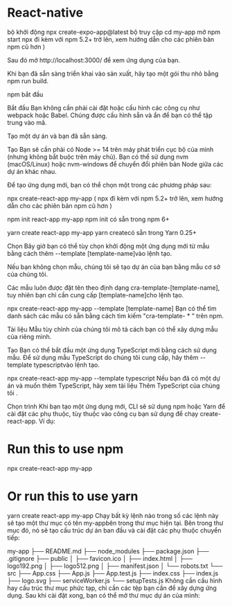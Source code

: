 # React-native
bộ khởi động  npx create-expo-app@latest
bộ truy cập cd my-app 
mở npm start
 npx đi kèm với npm 5.2+ trở lên, xem hướng dẫn cho các phiên bản npm cũ hơn )

Sau đó mở http://localhost:3000/ để xem ứng dụng của bạn.

Khi bạn đã sẵn sàng triển khai vào sản xuất, hãy tạo một gói thu nhỏ bằng npm run build.

npm bắt đầu

Bắt đầu 
Bạn không cần phải cài đặt hoặc cấu hình các công cụ như webpack hoặc Babel. Chúng được cấu hình sẵn và ẩn để bạn có thể tập trung vào mã.

Tạo một dự án và bạn đã sẵn sàng.

Tạo 
Bạn sẽ cần phải có Node >= 14 trên máy phát triển cục bộ của mình (nhưng không bắt buộc trên máy chủ). Bạn có thể sử dụng nvm (macOS/Linux) hoặc nvm-windows để chuyển đổi phiên bản Node giữa các dự án khác nhau.

Để tạo ứng dụng mới, bạn có thể chọn một trong các phương pháp sau:

npx create-react-app my-app
( npx đi kèm với npm 5.2+ trở lên, xem hướng dẫn cho các phiên bản npm cũ hơn )

npm init react-app my-app
npm init <initializer>có sẵn trong npm 6+

yarn create react-app my-app
yarn createcó sẵn trong Yarn 0.25+

Chọn 
Bây giờ bạn có thể tùy chọn khởi động một ứng dụng mới từ mẫu bằng cách thêm --template [template-name]vào lệnh tạo.

Nếu bạn không chọn mẫu, chúng tôi sẽ tạo dự án của bạn bằng mẫu cơ sở của chúng tôi.

Các mẫu luôn được đặt tên theo định dạng cra-template-[template-name], tuy nhiên bạn chỉ cần cung cấp [template-name]cho lệnh tạo.

npx create-react-app my-app --template [template-name]
Bạn có thể tìm danh sách các mẫu có sẵn bằng cách tìm kiếm "cra-template- * " trên npm.

Tài liệu Mẫu tùy chỉnh của chúng tôi mô tả cách bạn có thể xây dựng mẫu của riêng mình.

Tạo 
Bạn có thể bắt đầu một ứng dụng TypeScript mới bằng cách sử dụng mẫu. Để sử dụng mẫu TypeScript do chúng tôi cung cấp, hãy thêm --template typescriptvào lệnh tạo.

npx create-react-app my-app --template typescript
Nếu bạn đã có một dự án và muốn thêm TypeScript, hãy xem tài liệu Thêm TypeScript của chúng tôi .

Chọn trình 
Khi bạn tạo một ứng dụng mới, CLI sẽ sử dụng npm hoặc Yarn để cài đặt các phụ thuộc, tùy thuộc vào công cụ bạn sử dụng để chạy create-react-app. Ví dụ:

# Run this to use npm
npx create-react-app my-app
# Or run this to use yarn
yarn create react-app my-app
Chạy bất kỳ lệnh nào trong số các lệnh này sẽ tạo một thư mục có tên my-appbên trong thư mục hiện tại. Bên trong thư mục đó, nó sẽ tạo cấu trúc dự án ban đầu và cài đặt các phụ thuộc chuyển tiếp:

my-app
├── README.md
├── node_modules
├── package.json
├── .gitignore
├── public
│   ├── favicon.ico
│   ├── index.html
│   ├── logo192.png
│   ├── logo512.png
│   ├── manifest.json
│   └── robots.txt
└── src
    ├── App.css
    ├── App.js
    ├── App.test.js
    ├── index.css
    ├── index.js
    ├── logo.svg
    ├── serviceWorker.js
    └── setupTests.js
Không cần cấu hình hay cấu trúc thư mục phức tạp, chỉ cần các tệp bạn cần để xây dựng ứng dụng. Sau khi cài đặt xong, bạn có thể mở thư mục dự án của mình:
